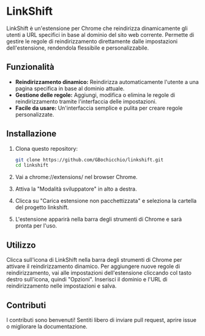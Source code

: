 # LinkShift
LinkShift è un'estensione per Chrome che reindirizza dinamicamente gli utenti a URL specifici in base al dominio del sito web corrente. Permette di gestire le regole di reindirizzamento direttamente dalle impostazioni dell'estensione, rendendola flessibile e personalizzabile.

## Funzionalità
- **Reindirizzamento dinamico:** Reindirizza automaticamente l'utente a una pagina specifica in base al dominio attuale.
- **Gestione delle regole:** Aggiungi, modifica o elimina le regole di reindirizzamento tramite l'interfaccia delle impostazioni.
- **Facile da usare:** Un'interfaccia semplice e pulita per creare regole personalizzate.

## Installazione

1. Clona questo repository:

   ```bash
   git clone https://github.com/GBochicchio/linkshift.git
   cd linkshift

2. Vai a chrome://extensions/ nel browser Chrome.
3. Attiva la "Modalità sviluppatore" in alto a destra.
4. Clicca su "Carica estensione non pacchettizzata" e seleziona la cartella del progetto linkshift.
5. L'estensione apparirà nella barra degli strumenti di Chrome e sarà pronta per l'uso.

## Utilizzo
Clicca sull'icona di LinkShift nella barra degli strumenti di Chrome per attivare il reindirizzamento dinamico.
Per aggiungere nuove regole di reindirizzamento, vai alle impostazioni dell'estensione cliccando col tasto destro sull'icona, quindi "Opzioni".
Inserisci il dominio e l'URL di reindirizzamento nelle impostazioni e salva.

## Contributi
I contributi sono benvenuti! Sentiti libero di inviare pull request, aprire issue o migliorare la documentazione.
